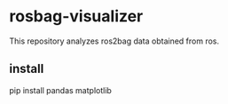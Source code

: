 # rosbag-visualizer
This repository analyzes ros2bag data obtained from ros.

## install
pip install pandas matplotlib